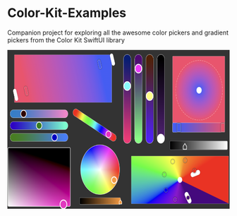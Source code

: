 # Color-Kit-Examples


Companion project for exploring all the awesome color pickers and gradient pickers from the Color Kit SwiftUI library


<p align="center"> 
<img src="ColorKitMedia/ExampleCollage.png" width=640 height=360 />

</p>
